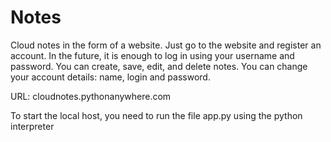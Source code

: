 # Notes
Cloud notes in the form of a website.
Just go to the website and register an account.
In the future, it is enough to log in using your username and password.
You can create, save, edit, and delete notes.
You can change your account details: name, login and password.

URL: cloudnotes.pythonanywhere.com

To start the local host, you need to run the file app.py using the python interpreter
